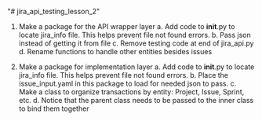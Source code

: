 "# jira_api_testing_lesson_2" 

1) Make a package for the API wrapper layer
 a. Add code to __init__.py to locate jira_info file.  This helps prevent file not found errors.
 b. Pass json instead of getting it from file
 c. Remove testing code at end of jira_api.py
 d. Rename functions to handle other entities besides issues
 
2) Make a package for implementation layer
 a. Add code to __init__.py to locate jira_info file.  This helps prevent file not found errors.
 b. Place the issue_input.yaml in this package to load for needed json to pass.
 c. Make a class to organize transactions by entity:  Project, Issue, Sprint, etc.
 d. Notice that the parent class needs to be passed to the inner class to bind them together
  
